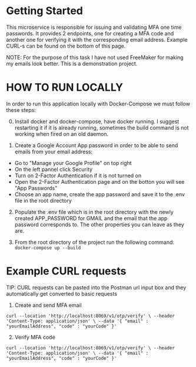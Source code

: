 # Getting Started

This microservice is responsible for issuing and validating MFA one time passwords. It provides 2 endpoints, 
one for creating a MFA code and another one for verifying it with the corresponding email address.
Example CURL-s can be found on the bottom of this page.

NOTE: For the purpose of this task I have not used FreeMaker for making my emails look better.
This is a demonstration project.

# HOW TO RUN LOCALLY

In order to run this application locally with Docker-Compose we must follow these steps:

0. Install docker and docker-compose, have docker running. I suggest restarting it if it is already running,
sometimes the build command is not working when fired on an old daemon.

1. Create a Google Account App password in order to be able to send emails from your email address:

* Go to "Manage your Google Profile" on top right
*  On the left pannel click Security
*  Turn on 2-Factor Authentication if it is not turned on
*  Open the 2-Factor Authentication page and on the botton you will see "App Passwords"
* Choose an app name, create the app password and save it to the .env file in the root directory


2. Populate the .env file which is in the root directory with the newly created APP_PASSWORD for GMAIL and the email 
that the app password corresponds to. The other properties you can leave as they are.


3. From the root directory of the project run the following command:
`docker-compose up --build`

# Example CURL requests

TIP: CURL requests can be pasted into the Postman url input box and they automatically get converted to basic requests

1. Create and send MFA email


`curl --location 'http://localhost:8069/v1/otp/verify' \
--header 'Content-Type: application/json' \
--data '{
"email" : "yourEmailAddress",
"code" : "yourCode"
}'`

2. Verify MFA code


`curl --location 'http://localhost:8069/v1/otp/verify' \
   --header 'Content-Type: application/json' \
   --data '{
   "email" : "yourEmailAddress",
   "code" : "yourCode"
   }'`